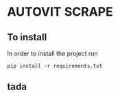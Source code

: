 # AUTOVIT SCRAPE

## To install
In order to install the project run
```
pip install -r requirements.txt
```

## tada
